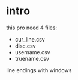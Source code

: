 # intro

this pro need 4 files:
- cur_line.csv 
- disc.csv
- username.csv
- truename.csv

line endings with windows
